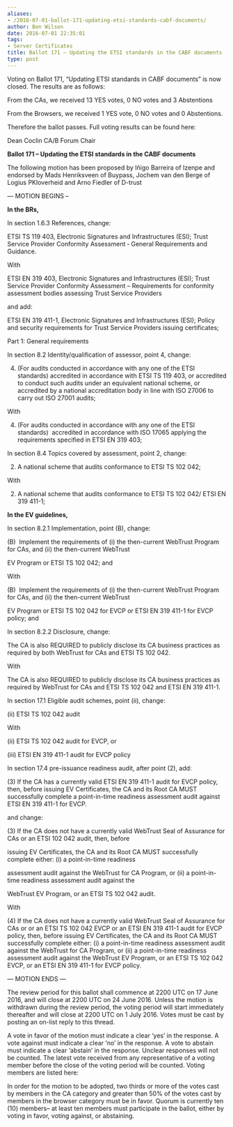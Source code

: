 ```yaml
---
aliases:
- /2016-07-01-ballot-171-updating-etsi-standards-cabf-documents/
author: Ben Wilson
date: 2016-07-01 22:35:01
tags:
- Server Certificates
title: Ballot 171 – Updating the ETSI standards in the CABF documents
type: post
---
```


Voting on Ballot 171, “Updating ETSI standards in CABF documents” is now closed. The results are as follows:

From the CAs, we received 13 YES votes, 0 NO votes and 3 Abstentions

From the Browsers, we received 1 YES vote, 0 NO votes and 0 Abstentions.

Therefore the ballot passes.
Full voting results can be found here:

Dean Coclin
CA/B Forum Chair

**Ballot 171 – Updating the ETSI standards in the CABF documents**

The following motion has been proposed by Iñigo Barreira of Izenpe and endorsed by Mads Henriksveen of Buypass, Jochem van den Berge of Logius PKIoverheid and Arno Fiedler of D-trust

— MOTION BEGINS –

**In the BRs,**

In section 1.6.3 References, change:

ETSI TS 119 403, Electronic Signatures and Infrastructures (ESI); Trust Service Provider Conformity Assessment ‐ General Requirements and Guidance.

With

ETSI EN 319 403, Electronic Signatures and Infrastructures (ESI); Trust Service Provider Conformity Assessment – Requirements for conformity assessment bodies assessing Trust Service Providers

and add:

ETSI EN 319 411-1, Electronic Signatures and Infrastructures (ESI); Policy and security requirements for Trust Service Providers issuing certificates;

Part 1: General requirements

In section 8.2 Identity/qualification of assessor, point 4, change:

4. (For audits conducted in accordance with any one of the ETSI standards) accredited in accordance with ETSI TS 119 403, or accredited to conduct such audits under an equivalent national scheme, or accredited by a national accreditation body in line with ISO 27006 to carry out ISO 27001 audits;

With

4. (For audits conducted in accordance with any one of the ETSI standards)  accredited in accordance with ISO 17065 applying the requirements specified in ETSI EN 319 403;

In section 8.4 Topics covered by assessment, point 2, change:

2. A national scheme that audits conformance to ETSI TS 102 042;

With

2. A national scheme that audits conformance to ETSI TS 102 042/ ETSI EN 319 411-1;

**In the EV guidelines,**

In section 8.2.1 Implementation, point (B), change:

(B)  Implement the requirements of (i) the then-current WebTrust Program for CAs, and (ii) the then-current WebTrust

EV Program or ETSI TS 102 042; and

With

(B)  Implement the requirements of (i) the then-current WebTrust Program for CAs, and (ii) the then-current WebTrust

EV Program or ETSI TS 102 042 for EVCP or ETSI EN 319 411-1 for EVCP policy; and

In section 8.2.2 Disclosure, change:

The CA is also REQUIRED to publicly disclose its CA business practices as required by both WebTrust for CAs and ETSI TS 102 042.

With

The CA is also REQUIRED to publicly disclose its CA business practices as required by WebTrust for CAs and ETSI TS 102 042 and ETSI EN 319 411-1.

In section 17.1 Eligible audit schemes, point (ii), change:

(ii) ETSI TS 102 042 audit

With

(ii) ETSI TS 102 042 audit for EVCP, or

(iii) ETSI EN 319 411-1 audit for EVCP policy

In section 17.4 pre-issuance readiness audit, after point (2), add:

(3) If the CA has a currently valid ETSI EN 319 411-1 audit for EVCP policy, then, before issuing EV Certificates, the CA and its Root CA MUST successfully complete a point-in-time readiness assessment audit against ETSI EN 319 411-1 for EVCP.

and change:

(3) If the CA does not have a currently valid WebTrust Seal of Assurance for CAs or an ETSI 102 042 audit, then, before

issuing EV Certificates, the CA and its Root CA MUST successfully complete either: (i) a point-in-time readiness

assessment audit against the WebTrust for CA Program, or (ii) a point-in-time readiness assessment audit against the

WebTrust EV Program, or an ETSI TS 102 042 audit.

With

(4) If the CA does not have a currently valid WebTrust Seal of Assurance for CAs or or an ETSI TS 102 042 EVCP or an ETSI EN 319 411-1 audit for EVCP policy, then, before issuing EV Certificates, the CA and its Root CA MUST successfully complete either: (i) a point-in-time readiness assessment audit against the WebTrust for CA Program, or (ii) a point-in-time readiness assessment audit against the WebTrust EV Program, or an ETSI TS 102 042 EVCP, or an ETSI EN 319 411-1 for EVCP policy.

— MOTION ENDS —

The review period for this ballot shall commence at 2200 UTC on 17 June 2016, and will close at 2200 UTC on 24 June 2016. Unless the motion is withdrawn during the review period, the voting period will start immediately thereafter and will close at 2200 UTC on 1 July 2016. Votes must be cast by posting an on-list reply to this thread.

A vote in favor of the motion must indicate a clear ‘yes’ in the response. A vote against must indicate a clear ‘no’ in the response. A vote to abstain must indicate a clear ‘abstain’ in the response. Unclear responses will not be counted. The latest vote received from any representative of a voting member before the close of the voting period will be counted. Voting members are listed here:

In order for the motion to be adopted, two thirds or more of the votes cast by members in the CA category and greater than 50% of the votes cast by members in the browser category must be in favor. Quorum is currently ten (10) members– at least ten members must participate in the ballot, either by voting in favor, voting against, or abstaining.